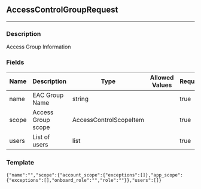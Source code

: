 ## AccessControlGroupRequest
---
### Description
Access Group Information
### Fields
| Name | Description | Type | Allowed Values | Required |
| ---- | ----------- | ---- | -------------- | -------- |
| name | EAC Group Name | string |  | true |
| scope | Access Group scope | AccessControlScopeItem |  | true |
| users | List of users | list |  | true |
### Template
```
{"name":"","scope":{"account_scope":{"exceptions":[]},"app_scope":{"exceptions":[],"onboard_role":"","role":""}},"users":[]}
```
